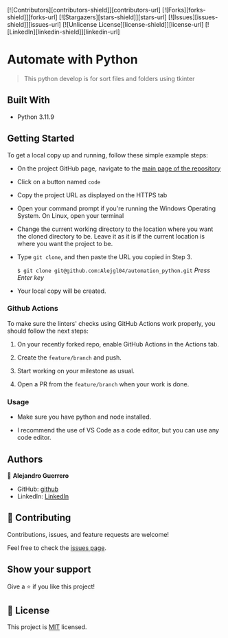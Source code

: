 [![Contributors][contributors-shield]][contributors-url]
[![Forks][forks-shield]][forks-url]
[![Stargazers][stars-shield]][stars-url]
[![Issues][issues-shield]][issues-url]
[![Unlicense License][license-shield]][license-url]
[![LinkedIn][linkedin-shield]][linkedin-url]


# Automate with Python 

> This python develop is for sort files and folders using tkinter 

## Built With

- Python 3.11.9

## Getting Started

To get a local copy up and running, follow these simple example steps:

- On the project GitHub page, navigate to the [main page of the repository](https://github.com/Alejgl04/automation_python.git)

- Click on a button named `code`

- Copy the project URL as displayed on the HTTPS tab

- Open your command prompt if you're running the Windows Operating System. On Linux, open your terminal

- Change the current working directory to the location where you want the cloned directory to be. Leave it as it is if the current location is where you want the project to be.

- Type `git clone`, and then paste the URL you copied in Step 3.<br>

  `$ git clone git@github.com:Alejgl04/automation_python.git` <em>Press Enter key</em><br>

- Your local copy will be created.

### Github Actions

To make sure the linters' checks using GitHub Actions work properly, you should follow the next steps:

1. On your recently forked repo, enable GitHub Actions in the Actions tab.
   
2. Create the `feature/branch` and push.
   
3. Start working on your milestone as usual.
   
4. Open a PR from the `feature/branch` when your work is done.

### Usage 

- Make sure you have python and node installed.

- I recommend the use of VS Code as a code editor, but you can use any code editor.

## Authors

👤 **Alejandro Guerrero**

- GitHub: [github](https://github.com/Alejgl04)
- LinkedIn: [LinkedIn](https://www.linkedin.com/in/alejandro-guerrero-75479a152/)

## 🤝 Contributing

Contributions, issues, and feature requests are welcome!

Feel free to check the [issues page](issues/).

## Show your support

Give a ⭐️ if you like this project!
 

## 📝 License

This project is [MIT](lic.url) licensed.
